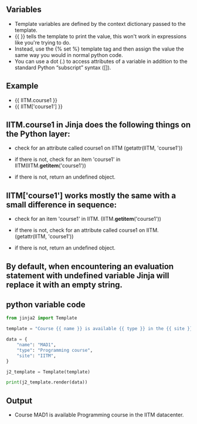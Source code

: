 ## Variables 
- Template variables are defined by the context dictionary passed to the template. 
- {{ }} tells the template to print the value, this won't work in expressions like you're trying to do. 
- Instead, use the {% set %} template tag and then assign the value the same way you would in normal python code. 
- You can use a dot (.) to access attributes of a variable in addition to the standard Python “subscript” syntax ([]).

## Example

- {{ IITM.course1 }}
- {{ IITM['course1'] }}

## IITM.course1 in Jinja does the following things on the Python layer:

- check for an attribute called course1 on IITM (getattr(IITM, 'course1'))

- if there is not, check for an item 'course1' in IITM(IITM.__getitem__('course1'))

- if there is not, return an undefined object.

## IITM['course1'] works mostly the same with a small difference in sequence:

- check for an item 'course1' in IITM. (IITM.__getitem__('course1'))

- if there is not, check for an attribute called course1 on IITM. (getattr(IITM, 'course1'))

- if there is not, return an undefined object.

## By default, when encountering an evaluation statement with undefined variable Jinja will replace it with an empty string. 

## python variable code
```python linenums="1"
from jinja2 import Template

template = "Course {{ name }} is available {{ type }} in the {{ site }} datacenter."

data = {
    "name": "MAD1",
    "type": "Programming course",
    "site": "IITM",
}

j2_template = Template(template)

print(j2_template.render(data))
```

## Output 
- Course MAD1 is available Programming course in the IITM datacenter.


